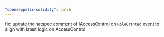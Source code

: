 ```yaml
---
"openzeppelin-solidity": patch
---
```


fix: update the natspec comment of IAccessControl on `RoleGranted` event to align with latest logic on AccessControl
